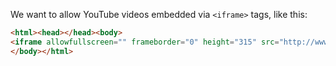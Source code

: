 We want to allow YouTube videos embedded via `<iframe>` tags, like this:

```html
<html><head></head><body>
<iframe allowfullscreen="" frameborder="0" height="315" src="http://www.youtube.com/embed/gSYBpePPIqc" width="560"></iframe>
</body></html>
```
